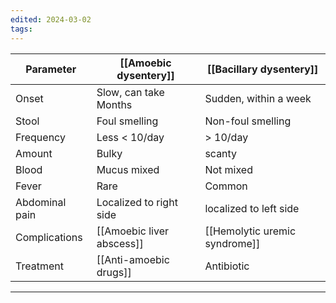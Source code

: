```yaml
---
edited: 2024-03-02
tags:
---
```


| Parameter      | [[Amoebic dysentery]]     | [[Bacillary dysentery]]       |
| -------------- | ------------------------- | ----------------------------- |
| Onset          | Slow, can take Months     | Sudden, within a week         |
| Stool          | Foul smelling             | Non-foul smelling             |
| Frequency      | Less < 10/day             | > 10/day                      |
| Amount         | Bulky                     | scanty                        |
| Blood          | Mucus mixed               | Not mixed                     |
| Fever          | Rare                      | Common                        |
| Abdominal pain | Localized to right side   | localized to left side        |
| Complications  | [[Amoebic liver abscess]] | [[Hemolytic uremic syndrome]] |
| Treatment      | [[Anti-amoebic drugs]]    | Antibiotic                    |


---
